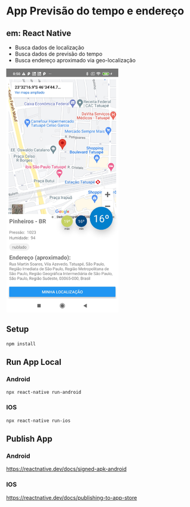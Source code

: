 # App Previsão do tempo e endereço
## em: React Native

- Busca dados de localização
- Busca dados de previsão do tempo
- Busca endereço aproximado via geo-localização

<img src="screenshot.jpg" width="300" />


## Setup

```
npm install
```

## Run App Local

### Android
```
npx react-native run-android
```

### IOS
```
npx react-native run-ios
```

## Publish App

### Android
https://reactnative.dev/docs/signed-apk-android

### IOS
https://reactnative.dev/docs/publishing-to-app-store